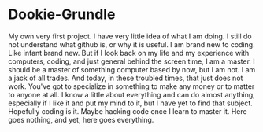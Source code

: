 # Dookie-Grundle
My own very first project.
I have very little idea of what I am doing. I still do not understand what github is, or why it is useful. I am brand new to coding. Like infant brand new. But if I look back on my life and my experience with computers, coding, and just general behind the screen time, I am a master. I should be a master of something computer based by now, but I am not. I am a jack of all trades. And today, in these troubled times, that just does not work. You've got to specialize in something to make any money or to matter to anyone at all. I know a little about everything and can do almost anything, especially if I like it and put my mind to it, but I have yet to find that subject. Hopefully coding is it. Maybe hacking code once I learn to master it. Here goes nothing, and yet, here goes everything.
